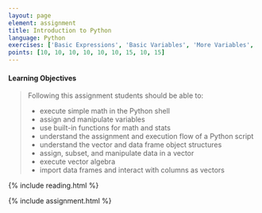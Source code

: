 ```yaml
---
layout: page
element: assignment
title: Introduction to Python
language: Python
exercises: ['Basic Expressions', 'Basic Variables', 'More Variables', 'Built-in Functions', 'Modify the Code', 'Code Shuffle', 'Bird Banding', 'Shrub Volume Vectors', 'Shrub Volume Data Frame']
points: [10, 10, 10, 10, 10, 10, 15, 10, 15]
---
```


#### Learning Objectives

> Following this assignment students should be able to:
>
> - execute simple math in the Python shell
> - assign and manipulate variables
> - use built-in functions for math and stats
> - understand the assignment and execution flow of a Python script
> - understand the vector and data frame object structures
> - assign, subset, and manipulate data in a vector
> - execute vector algebra
> - import data frames and interact with columns as vectors

{% include reading.html %}

{% include assignment.html %}
